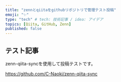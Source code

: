 ```yaml
---
title: "zennとqiitaをgithubリポジトリで管理テスト投稿"
emoji: "✨"
type: "tech" # tech: 技術記事 / idea: アイデア
topics: [Qiita, GitHub, Zenn]
published: false
---
```

## テスト記事
zenn-qiita-syncを使用して投稿テストです。

https://github.com/C-Naoki/zenn-qiita-sync
